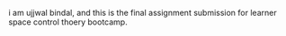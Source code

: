 i am ujjwal bindal, and this is the final assignment submission for learner space control thoery bootcamp.
